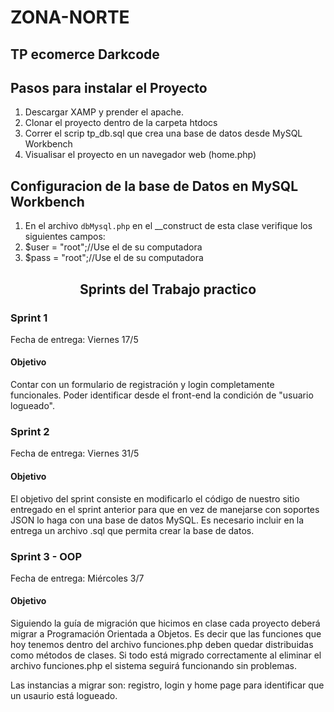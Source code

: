 # ZONA-NORTE
## TP ecomerce Darkcode

## Pasos para instalar el Proyecto
1. Descargar XAMP y prender el apache.
2. Clonar el proyecto dentro de la carpeta htdocs
3. Correr el scrip tp_db.sql que crea una base de datos desde MySQL Workbench
4. Visualisar el proyecto en un navegador web (home.php)

## Configuracion de la base de Datos en MySQL Workbench
1. En el archivo `dbMysql.php` en el  __construct  de esta clase verifique los siguientes campos:
2. $user = "root";//Use el de su computadora
3. $pass = "root";//Use el de su computadora


<h2 align="center" width="20px">Sprints del Trabajo practico</h2>

### Sprint 1
Fecha de entrega: Viernes 17/5

#### Objetivo
Contar con un formulario de registración y login completamente funcionales. Poder identificar desde el front-end la condición de "usuario logueado".

### Sprint 2
Fecha de entrega: Viernes 31/5
#### Objetivo
El objetivo del sprint consiste en modificarlo el código de nuestro sitio entregado en el sprint anterior para que en vez de manejarse con soportes JSON lo haga con una base de datos MySQL. Es necesario incluir en la entrega un archivo .sql que permita crear la base de datos.

### Sprint 3 - OOP
Fecha de entrega: Miércoles 3/7
#### Objetivo
Siguiendo la guía de migración que hicimos en clase cada proyecto deberá migrar a Programación Orientada a Objetos. Es decir que las funciones que hoy tenemos dentro del archivo funciones.php deben quedar distribuidas como métodos de clases. Si todo está migrado correctamente al eliminar el archivo funciones.php el sistema seguirá funcionando sin problemas.

Las instancias a migrar son: registro, login y home page para identificar que un usaurio está logueado.
